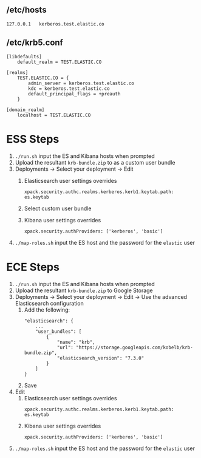 /etc/hosts
--------
```
127.0.0.1	kerberos.test.elastic.co
```

/etc/krb5.conf
--------
```
[libdefaults]
	default_realm = TEST.ELASTIC.CO

[realms]
	TEST.ELASTIC.CO = {
		admin_server = kerberos.test.elastic.co
		kdc = kerberos.test.elastic.co
		default_principal_flags = +preauth
	}

[domain_realm]
	localhost = TEST.ELASTIC.CO
```

# ESS Steps
1. `./run.sh` input the ES and Kibana hosts when prompted
2. Upload the resultant `krb-bundle.zip` to as a custom user bundle
3. Deployments -> Select your deployment -> Edit
    1. Elasticsearch user settings overrides

		```
		xpack.security.authc.realms.kerberos.kerb1.keytab.path: es.keytab
		```

    2. Select custom user bundle
    3. Kibana user settings overrides

		```
		xpack.security.authProviders: ['kerberos', 'basic']
		``` 
4. `./map-roles.sh` input the ES host and the password for the `elastic` user

# ECE Steps
1. `./run.sh` input the ES and Kibana hosts when prompted
2. Upload the resultant `krb-bundle.zip` to Google Storage
3. Deployments -> Select your deployment -> Edit -> Use the advanced Elasticsearch configuration
	1. Add the following:
		```
		"elasticsearch": {
			...
			"user_bundles": [
				{
					"name": "krb",
					"url": "https://storage.googleapis.com/kobelb/krb-bundle.zip", 
					"elasticsearch_version": "7.3.0"
				}
			]
		}
		```
	2. Save
4. Edit
	1. Elasticsearch user settings overrides
		```
		xpack.security.authc.realms.kerberos.kerb1.keytab.path: es.keytab
		```
	2. Kibana user settings overrides
		```
		xpack.security.authProviders: ['kerberos', 'basic']
		``` 
5. `./map-roles.sh` input the ES host and the password for the `elastic` user